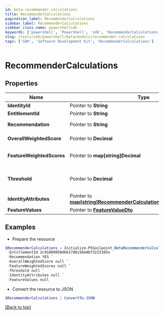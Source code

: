 ```yaml
---
id: beta-recommender-calculations
title: RecommenderCalculations
pagination_label: RecommenderCalculations
sidebar_label: RecommenderCalculations
sidebar_class_name: powershellsdk
keywords: ['powershell', 'PowerShell', 'sdk', 'RecommenderCalculations'] 
slug: /tools/sdk/powershell/beta/models/recommender-calculations
tags: ['SDK', 'Software Development Kit', 'RecommenderCalculations']
---
```



# RecommenderCalculations

## Properties

Name | Type | Description | Notes
------------ | ------------- | ------------- | -------------
**IdentityId** |  Pointer to **String** | The ID of the identity | [optional] 
**EntitlementId** |  Pointer to **String** | The entitlement ID | [optional] 
**Recommendation** |  Pointer to **String** | The actual recommendation | [optional] 
**OverallWeightedScore** |  Pointer to **Decimal** | The overall weighted score | [optional] 
**FeatureWeightedScores** |  Pointer to **map[string]Decimal** | The weighted score of each individual feature | [optional] 
**Threshold** |  Pointer to **Decimal** | The configured value against which the overallWeightedScore is compared | [optional] 
**IdentityAttributes** |  Pointer to [**map[string]RecommenderCalculationsIdentityAttributesValue**](recommender-calculations-identity-attributes-value) | The values for your configured features | [optional] 
**FeatureValues** |  Pointer to [**FeatureValueDto**](feature-value-dto) |  | [optional] 

## Examples

- Prepare the resource
```powershell
$RecommenderCalculations = Initialize-PSSailpoint.BetaRecommenderCalculations  -IdentityId 2c91808457d8f3ab0157e3e62cb4213c `
 -EntitlementId 2c91809050db617d0150e0bf3215385e `
 -Recommendation YES `
 -OverallWeightedScore null `
 -FeatureWeightedScores null `
 -Threshold null `
 -IdentityAttributes null `
 -FeatureValues null
```

- Convert the resource to JSON
```powershell
$RecommenderCalculations | ConvertTo-JSON
```


[[Back to top]](#) 

